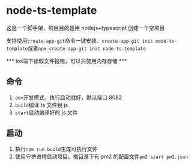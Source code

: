 # node-ts-template

这是一个脚手架，项目目的是用 nodejs+typescript 创建一个空项目

支持使用`create-app-git`命令一键安装。`create-app-git init node-ts-template`或者`npx create-app-git init node-ts-template`

*** ios端下读取文件报错，可以只使用内存存储 ***

## 命令

1. `dev`开发模式，执行启动就好，默认端口 8082
2. `build`编译 ts 文件到 js
3. `start`启动编译好的 js 文件

## 启动

1. 执行`npm run build`生成可执行文件
2. 使用守护进程启动项目。根目录下有 pm2 的配置文件`pm2 start pm2.json`
